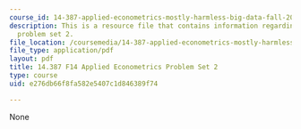 ```yaml
---
course_id: 14-387-applied-econometrics-mostly-harmless-big-data-fall-2014
description: This is a resource file that contains information regarding applied econometrics
  problem set 2.
file_location: /coursemedia/14-387-applied-econometrics-mostly-harmless-big-data-fall-2014/e276db66f8fa582e5407c1d846389f74_MIT14_387F14_Problemset2.pdf
file_type: application/pdf
layout: pdf
title: 14.387 F14 Applied Econometrics Problem Set 2
type: course
uid: e276db66f8fa582e5407c1d846389f74

---
```

None